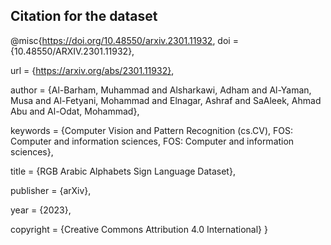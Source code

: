## Citation for the dataset

@misc{https://doi.org/10.48550/arxiv.2301.11932,
  doi = {10.48550/ARXIV.2301.11932},

  url = {https://arxiv.org/abs/2301.11932},

  author = {Al-Barham, Muhammad and Alsharkawi, Adham and Al-Yaman, Musa and Al-Fetyani, Mohammad and Elnagar, Ashraf and SaAleek, Ahmad Abu and Al-Odat, Mohammad},

  keywords = {Computer Vision and Pattern Recognition (cs.CV), FOS: Computer and information sciences, FOS: Computer and information sciences},

  title = {RGB Arabic Alphabets Sign Language Dataset},

  publisher = {arXiv},

  year = {2023},

  copyright = {Creative Commons Attribution 4.0 International}
}

